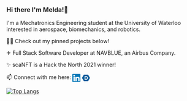 ### Hi there I'm Melda!👋 

I'm a Mechatronics Engineering student at the University of Waterloo interested in aerospace, biomechanics, and robotics.

👩‍💻 Check out my pinned projects below! 

✈ Full Stack Software Developer at NAVBLUE, an Airbus Company.

✨ scaNFT is a Hack the North 2021 winner!

📫 Connect with me here: <a href="https://www.linkedin.com/in/meldakiziltan/"><img align="center" src="https://raw.githubusercontent.com/meldakiziltan/meldakiziltan/main/icons/linkedin.svg" alt="icon | LinkedIn" width="21px"/></a>
<a href="https://devpost.com/melkiz2346"><img align="center" src="https://raw.githubusercontent.com/meldakiziltan/meldakiziltan/main/icons/devpost.svg" alt="icon | LinkedIn" width="21px"/></a>

[![Top Langs](https://github-readme-stats.vercel.app/api/top-langs/?username=meldakiziltan&layout=compact&theme=vue-dark)](https://github.com/anuraghazra/github-readme-stats)
